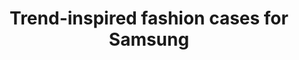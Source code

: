 ---
layout: project
active: false
permalink: /samsung_cases/
title: "Trend-inspired fashion cases for Samsung"
client:
description: "Samples of the fashion inspired designs for many different users styles, occasions, and price points."
challenge: "Our client needed trend-inspired fashion cases for the new Samsung phone."
result: "For Fall 2017, these case designs were inspired by new visual trends of mixing and morphing patterns to create a new made-up reality. The patterns create new layered forms and never-imagined animal prints to match timely fashion interests. The back surface of the phone was used as a canvas to create geometric and amorphous patterns that were part of fashion trends."
services:
 - "research"
 - "ideation"
 - "3D CAD"
main_image: "/assets/images/projects/samsung_cases/main.jpg"
images:
 - "/assets/images/projects/samsung_cases/01.jpg"
 - "/assets/images/projects/samsung_cases/02.jpg"
---